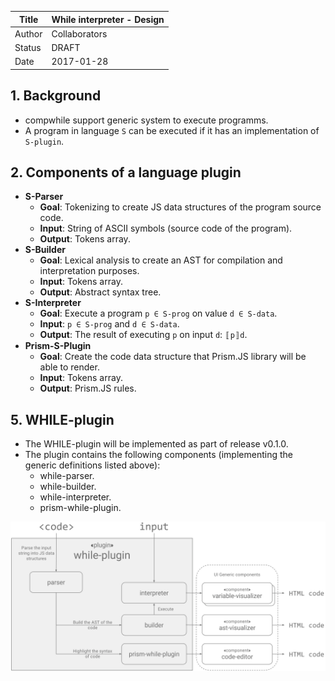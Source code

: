 | Title  | While interpreter - Design        |
|--------|-----------------------------------|
| Author | Collaborators                     |
| Status | DRAFT                             |
| Date   | 2017-01-28                        |


## 1. Background
* compwhile support generic system to execute programms.
* A program in language `S` can be executed if it has an implementation of `S-plugin`.

## 2. Components of a language plugin
* **S-Parser**
    * **Goal**: Tokenizing to create JS data structures of the program
      source code.
    * **Input**: String of ASCII symbols (source code of the program).
    * **Output**: Tokens array.
* **S-Builder**
    * **Goal**: Lexical analysis to create an AST for compilation and
      interpretation purposes.
    * **Input**: Tokens array.
    * **Output**: Abstract syntax tree.
* **S-Interpreter**
    * **Goal**: Execute a program `p ∈ S-prog` on value `d ∈ S-data`.
    * **Input**: `p ∈ S-prog` and `d ∈ S-data`.
    * **Output**: The result of executing `p` on input `d`:  `〚p〛d`.
* **Prism-S-Plugin**
    * **Goal**: Create the code data structure that Prism.JS library will be able to
      render.
    * **Input**: Tokens array.
    * **Output**: Prism.JS rules.

## 5. WHILE-plugin
* The WHILE-plugin will be implemented as part of release v0.1.0.
* The plugin contains the following components (implementing the generic
  definitions listed above):
    * while-parser.
    * while-builder.
    * while-interpreter.
    * prism-while-plugin.

![alt text](assets/high-level-architecture.png "while interpreter high-level-architecture")
